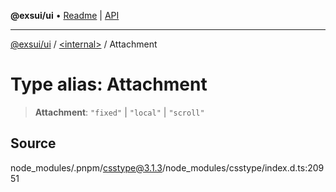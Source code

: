 **@exsui/ui** • [Readme](../../README.md) \| [API](../../globals.md)

***

[@exsui/ui](../../README.md) / [\<internal\>](../README.md) / Attachment

# Type alias: Attachment

> **Attachment**: `"fixed"` \| `"local"` \| `"scroll"`

## Source

node\_modules/.pnpm/csstype@3.1.3/node\_modules/csstype/index.d.ts:20951
